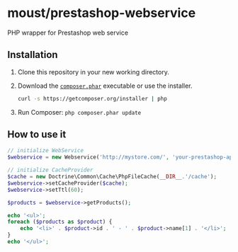 moust/prestashop-webservice
===========================

PHP wrapper for Prestashop web service

## Installation

1. Clone this repository in your new working directory.

2. Download the [`composer.phar`](https://getcomposer.org/composer.phar) executable or use the installer.

    ``` sh
    curl -s https://getcomposer.org/installer | php
    ```

3. Run Composer: `php composer.phar update`

## How to use it

```php
// initialize WebService
$webservice = new Webservice('http://mystore.com/', 'your-prestashop-api-key', false);

// initialize CacheProvider
$cache = new Doctrine\Common\Cache\PhpFileCache(__DIR__.'/cache');
$webservice->setCacheProvider($cache);
$webservice->setTtl(60);

$products = $webservice->getProducts();

echo '<ul>';
foreach ($products as $product) {
    echo '<li>' . $product->id . ' - ' . $product->name[1] . '</li>';
}
echo '</ul>';
```
